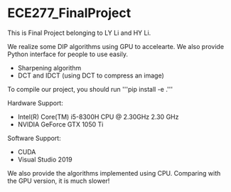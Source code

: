 # ECE277_FinalProject

This is Final Project belonging to LY Li and HY Li.

We realize some DIP algorithms using GPU to accelearte. We also provide Python interface for people to use easily.

- Sharpening algorithm
- DCT and IDCT (using DCT to compress an image)

To compile our project, you should run '''pip install -e .'''

Hardware Support:
- Intel(R) Core(TM) i5-8300H CPU @ 2.30GHz   2.30 GHz
- NVIDIA GeForce GTX 1050 Ti

Software Support:
- CUDA
- Visual Studio 2019

We also provide the algorithms implemented using CPU. Comparing with the GPU version, it is much slower!